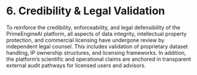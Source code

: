 # 6. Credibility & Legal Validation

To reinforce the credibility, enforceability, and legal defensibility of the PrimeEngineAI platform, all aspects of data integrity, intellectual property protection, and commercial licensing have undergone review by independent legal counsel. This includes validation of proprietary dataset handling, IP ownership structures, and licensing frameworks. In addition, the platform’s scientific and operational claims are anchored in transparent external audit pathways for licensed users and advisors.

